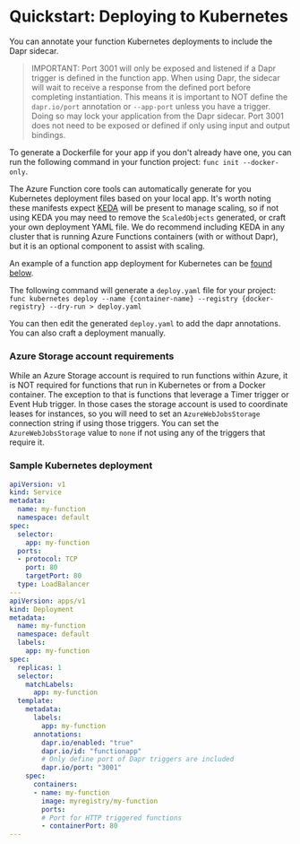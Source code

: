 # Quickstart: Deploying to Kubernetes

You can annotate your function Kubernetes deployments to include the Dapr sidecar.

> IMPORTANT: Port 3001 will only be exposed and listened if a Dapr trigger is defined in the function app.  When using Dapr, the sidecar will wait to receive a response from the defined port before completing instantiation.  This means it is important to NOT define the `dapr.io/port` annotation or `--app-port` unless you have a trigger.  Doing so may lock your application from the Dapr sidecar. Port 3001 does not need to be exposed or defined if only using input and output bindings.

To generate a Dockerfile for your app if you don't already have one, you can run the following command in your function project:
`func init --docker-only`.

The Azure Function core tools can automatically generate for you Kubernetes deployment files based on your local app.  It's worth noting these manifests expect [KEDA](https://keda.sh) will be present to manage scaling, so if not using KEDA you may need to remove the `ScaledObjects` generated, or craft your own deployment YAML file.  We do recommend including KEDA in any cluster that is running Azure Functions containers (with or without Dapr), but it is an optional component to assist with scaling.

An example of a function app deployment for Kubernetes can be [found below](#sample-kubernetes-deployment).

The following command will generate a `deploy.yaml` file for your project:
`func kubernetes deploy --name {container-name} --registry {docker-registry} --dry-run > deploy.yaml`

You can then edit the generated `deploy.yaml` to add the dapr annotations.  You can also craft a deployment manually.

### Azure Storage account requirements

While an Azure Storage account is required to run functions within Azure, it is NOT required for functions that run in Kubernetes or from a Docker container.  The exception to that is functions that leverage a Timer trigger or Event Hub trigger.  In those cases the storage account is used to coordinate leases for instances, so you will need to set an `AzureWebJobsStorage` connection string if using those triggers.  You can set the `AzureWebJobsStorage` value to `none` if not using any of the triggers that require it.

### Sample Kubernetes deployment

```yml
apiVersion: v1
kind: Service
metadata:
  name: my-function
  namespace: default
spec:
  selector:
    app: my-function
  ports:
  - protocol: TCP
    port: 80
    targetPort: 80
  type: LoadBalancer
---
apiVersion: apps/v1
kind: Deployment
metadata:
  name: my-function
  namespace: default
  labels:
    app: my-function
spec:
  replicas: 1
  selector:
    matchLabels:
      app: my-function
  template:
    metadata:
      labels:
        app: my-function
      annotations:
        dapr.io/enabled: "true"
        dapr.io/id: "functionapp"
        # Only define port of Dapr triggers are included
        dapr.io/port: "3001"
    spec:
      containers:
      - name: my-function
        image: myregistry/my-function
        ports:
        # Port for HTTP triggered functions
        - containerPort: 80
---
```